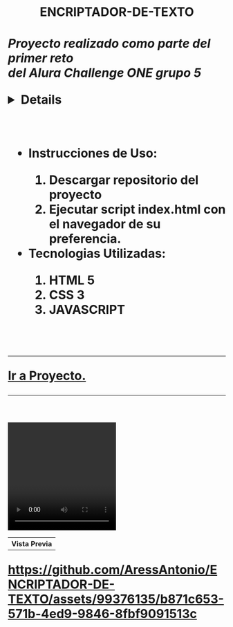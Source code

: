 <h1 align="center">ENCRIPTADOR-DE-TEXTO<h1>
<P>
 <em>Proyecto realizado como parte del primer reto<br>
 del Alura Challenge ONE grupo 5</em><br><bro>
 <details>La aplicación web es de utilidad para encriptar<br>
 y desencriptar todo texto que se escriba<br>
 con letras minúsculas.<br>
 También cuenta con un botón<bro>
 de copiado para poder agregar el texto encriptado<bro>
 dónde el usuario decida usarlo.</details>
</p><br>
<ul>
 <li><strong>Instrucciones de Uso:</strong></li>
 <ol>
  <li>Descargar repositorio del proyecto</li>
  <li>Ejecutar script index.html con el navegador de su preferencia.</li>
 </ol>
 <li><strong>Tecnologias Utilizadas:</strong></li>
  <ol>
   <li>HTML 5</li>
   <li>CSS 3</li>
   <li>JAVASCRIPT</li>
  </ol>
</ul><br>


<hr align="center"><a href="https://aressantonio.github.io/ENCRIPTADOR-DE-TEXTO/", align="center">Ir a Proyecto.</a><hr><br>
<table>
 <tr>
  <th>Vista Previa</th>
 </tr>
 <tr>
   <video controls width=250, height=250, autoplay>
    <sourse src="https://github.com/AressAntonio/ENCRIPTADOR-DE-TEXTO/assets/99376135/b871c653-571b-4ed9-9846-8fbf9091513c"  type="video/mp4" /> 
   </video>
 </tr>
</table>









https://github.com/AressAntonio/ENCRIPTADOR-DE-TEXTO/assets/99376135/b871c653-571b-4ed9-9846-8fbf9091513c

